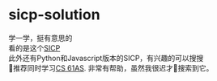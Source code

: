 # sicp-solution
学一学，挺有意思的  
看的是这个[SICP](https://mitpress.mit.edu/sites/default/files/sicp/full-text/book/book-Z-H-4.html#%_toc_start)  
此外还有Python和Javascript版本的SICP，有兴趣的可以搜搜  
推荐同时学习[CS 61AS](https://berkeley-cs61as.github.io/textbook.html).
非常有帮助，虽然我很迟才搜索到它。

